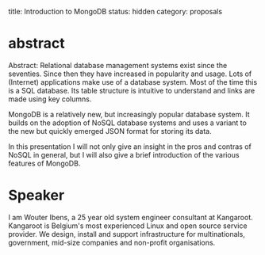 title: Introduction to MongoDB
status: hidden
category: proposals

# abstract
Abstract:
Relational database management systems exist since the seventies.  Since then they have increased in popularity and usage. Lots of (Internet) applications make use of a database system.
Most of the time this is a SQL database. Its table structure is intuitive to understand and links are made using key columns.

MongoDB is a relatively new, but increasingly popular database system. It builds on the adoption of NoSQL database systems and uses a variant to the new but quickly emerged JSON format for storing its data.

In this presentation I will not only give an insight in the pros and contras of NoSQL in general, but I will also give a brief introduction of the various features of MongoDB.

# Speaker
I am Wouter Ibens, a 25 year old system engineer consultant at Kangaroot.
Kangaroot is Belgium's most experienced Linux and open source service provider. We design, install and support infrastructure for multinationals, government, mid-size companies and non-profit organisations.

